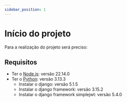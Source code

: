 ```yaml
---
sidebar_position: 1
---
```


# Início do projeto

Para a realização do projeto será preciso:

## Requisitos

- Ter o [Node.js](http://nodejs.org/en/download/): versão 22.14.0
- Ter o [Python](https://www.python.org/downloads/): versão 3.13.3
  - Instalar o django: versão 5.1.5
  - Instalar o django framework: versão 3.15.2
  - Instalar o django framework simplejwt: versão 5.4.0


<!-- ```bash
npm init docusaurus@latest my-website classic
``` -->